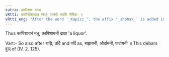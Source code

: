 ```yaml
---
sutra: कापिश्याः ष्फक्
vRtti: कापिशीशब्दात् ष्फक् प्रत्ययो भवति शैषिकः ॥
vRtti_eng: "After the word '_Kapisi_', the affix '_shphak_' is added in the remaining senses: (the feminine being formed by ङीष् (IV. 1. 41)."
---
```

Thus कापिशायनं मधु, कापिशायनी द्राक्षा 'a liquor'.

Vart:- So also after बाह्लि, उर्दि and पर्दि as, बाह्लायनी, और्दायनी, पार्दायनी ॥ This debars वुञ् of (IV. 2. 125).
